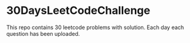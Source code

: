 # 30DaysLeetCodeChallenge
This repo contains 30 leetcode problems with solution. Each day each question has been uploaded.
